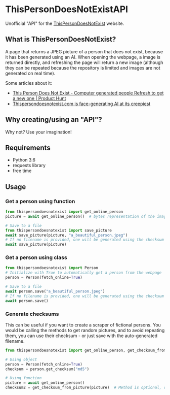 # ThisPersonDoesNotExistAPI

Unofficial "API" for the [ThisPersonDoesNotExist](https://thispersondoesnotexist.com/) website.

## What is ThisPersonDoesNotExist?

A page that returns a JPEG picture of a person that does not exist, because it has been generated using an AI.
When opening the webpage, a image is returned directly, and refreshing the page will return a new image (although they can be repeated because the repository is limited and images are not generated on real time).

Some articles about it:
- [This Person Does Not Exist - Computer generated people Refresh to get a new one | Product Hunt](https://www.producthunt.com/posts/this-person-does-not-exist)
- [Thispersondoesnotexist.com is face-generating AI at its creepiest](https://thenextweb.com/artificial-intelligence/2019/02/13/thispersondoesnotexist-com-is-face-generating-ai-at-its-creepiest/)

## Why creating/using an "API"?

Why not? Use your imagination!

## Requirements

* Python 3.6
* requests library
* free time

## Usage

### Get a person using function

```python
from thispersondoesnotexist import get_online_person
picture = await get_online_person()  # bytes representation of the image

# Save to a file
from thispersondoesnotexist import save_picture
await save_picture(picture, "a_beautiful_person.jpeg")
# If no filename is provided, one will be generated using the checksum of the picture
await save_picture(picture)

```

### Get a person using class

```python
from thispersondoesnotexist import Person
# Initialize with True to automatically get a person from the webpage
person = Person(fetch_online=True)

# Save to a file
await person.save("a_beautiful_person.jpeg")
# If no filename is provided, one will be generated using the checksum of the picture
await person.save()

```

### Generate checksums

This can be useful if you want to create a scraper of fictional persons. You would be calling the methods to get random pictures, and to avoid repeating them, you can use their checksum - or just save with the auto-generated filename.

```python
from thispersondoesnotexist import get_online_person, get_checksum_from_picture, Person

# Using object
person = Person(fetch_online=True)
checksum = person.get_checksum("md5")

# Using function
picture = await get_online_person()
checksum2 = get_checksum_from_picture(picture)  # Method is optional, defaults to "md5"

```
